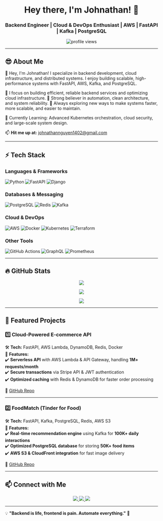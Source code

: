 <h1 align="center">Hey there, I'm Johnathan! 👋</h1>
<h3 align="center">Backend Engineer | Cloud & DevOps Enthusiast | AWS | FastAPI | Kafka | PostgreSQL</h3>

<p align="center">
  <img src="https://komarev.com/ghpvc/?username=Hungruong&label=Profile+Views&color=blue&style=plastic" alt="profile views" />
</p>

---

## 😎 About Me  

👋 Hey, I'm Johnathan! I specialize in backend development, cloud infrastructure, and distributed systems. I enjoy building scalable, high-performance systems with FastAPI, AWS, Kafka, and PostgreSQL.

🔹 I focus on building efficient, reliable backend services and optimizing cloud infrastructure.
🔹 Strong believer in automation, clean architecture, and system reliability.
🔹 Always exploring new ways to make systems faster, more scalable, and easier to maintain.

🌱 Currently Learning: Advanced Kubernetes orchestration, cloud security, and large-scale system design.

📫 **Hit me up at:** johnathannguyen1402@gmail.com

---

## ⚡ Tech Stack  

### **Languages & Frameworks**  
![Python](https://img.shields.io/badge/-Python-3776AB?style=flat-square&logo=python&logoColor=white)
![FastAPI](https://img.shields.io/badge/-FastAPI-009688?style=flat-square&logo=fastapi&logoColor=white)
![Django](https://img.shields.io/badge/-Django-092E20?style=flat-square&logo=django&logoColor=white)

### **Databases & Messaging**  
![PostgreSQL](https://img.shields.io/badge/-PostgreSQL-336791?style=flat-square&logo=postgresql&logoColor=white)
![Redis](https://img.shields.io/badge/-Redis-DC382D?style=flat-square&logo=redis&logoColor=white)
![Kafka](https://img.shields.io/badge/-Kafka-231F20?style=flat-square&logo=apache-kafka&logoColor=white)

### **Cloud & DevOps**  
![AWS](https://img.shields.io/badge/-AWS-232F3E?style=flat-square&logo=amazon-aws&logoColor=white)
![Docker](https://img.shields.io/badge/-Docker-2496ED?style=flat-square&logo=docker&logoColor=white)
![Kubernetes](https://img.shields.io/badge/-Kubernetes-326CE5?style=flat-square&logo=kubernetes&logoColor=white)
![Terraform](https://img.shields.io/badge/-Terraform-7B42BC?style=flat-square&logo=terraform&logoColor=white)

### **Other Tools**  
![GitHub Actions](https://img.shields.io/badge/-GitHub%20Actions-2088FF?style=flat-square&logo=github-actions&logoColor=white)
![GraphQL](https://img.shields.io/badge/-GraphQL-E10098?style=flat-square&logo=graphql&logoColor=white)
![Prometheus](https://img.shields.io/badge/-Prometheus-E6522C?style=flat-square&logo=prometheus&logoColor=white)

---

## 🔥 GitHub Stats  

<p align="center">
  <img src="https://github-readme-streak-stats.herokuapp.com/?user=Hungruong&theme=tokyonight&hide_border=true" />
</p>

<p align="center">
  <img src="https://github-readme-stats.vercel.app/api?username=Hungruong&show_icons=true&theme=tokyonight&hide_border=true&count_private=true" />
</p>

<p align="center">
  <img src="https://github-readme-stats.vercel.app/api/top-langs/?username=Hungruong&layout=compact&theme=tokyonight&hide_border=true" />
</p>

---

## 📌 Featured Projects  

### **1️⃣ Cloud-Powered E-commerce API**  
🛠 **Tech:** FastAPI, AWS Lambda, DynamoDB, Redis, Docker  
📌 **Features:**  
✔️ **Serverless API** with AWS Lambda & API Gateway, handling **1M+ requests/month**  
✔️ **Secure transactions** via Stripe API & JWT authentication  
✔️ **Optimized caching** with Redis & DynamoDB for faster order processing  

🔗 [GitHub Repo](https://github.com/Hungruong/Cloud-Ecommerce-API)

---

### **2️⃣ FoodMatch (Tinder for Food)**  
🛠 **Tech:** FastAPI, Kafka, PostgreSQL, Redis, AWS S3  
📌 **Features:**  
✔️ **Real-time recommendation engine** using Kafka for **100K+ daily interactions**  
✔️ **Optimized PostgreSQL database** for storing **50K+ food items**  
✔️ **AWS S3 & CloudFront integration** for fast image delivery  

🔗 [GitHub Repo](https://github.com/Hungruong/FoodMatch)

---

## 📫 Connect with Me  

<p align="center">
  <a href="https://linkedin.com/in/hungtk04">
    <img src="https://img.shields.io/badge/-LinkedIn-0A66C2?style=flat-square&logo=linkedin&logoColor=white" />
  </a>
  <a href="mailto:hungkhanh.truong112@gmail.com">
    <img src="https://img.shields.io/badge/-Email-D14836?style=flat-square&logo=gmail&logoColor=white" />
  </a>
  <a href="https://github.com/Hungruong">
    <img src="https://img.shields.io/badge/-GitHub-181717?style=flat-square&logo=github&logoColor=white" />
  </a>
</p>

---

💡 **"Backend is life, frontend is pain. Automate everything."** 🚀  
